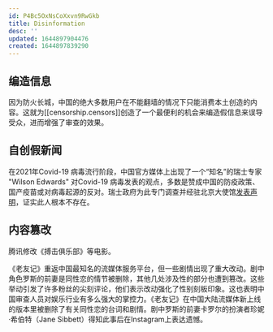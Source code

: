 ```yaml
---
id: P4Bc5OxNsCoXxvn9RwGkb
title: Disinformation
desc: ''
updated: 1644897904476
created: 1644897839290
---
```


## 编造信息

因为防火长城，中国的绝大多数用户在不能翻墙的情况下只能消费本土创造的内容。这就为[[censorship.censors]]创造了一个最便利的机会来编造假信息来误导受众，进而增强了审查的效果。

## 自创假新闻

在2021年Covid-19 病毒流行阶段，中国官方媒体上出现了一个“知名”的瑞士专家 "Wilson Edwards" 对Covid-19 病毒发表的观点，多数是赞成中国的防疫政策、国产疫苗或对病毒起源的反对。瑞士政府为此专门调查并经驻北京大使馆[发表声明](https://twitter.com/SwissEmbChina/status/1425042973289504770)，证实此人根本不存在。

## 内容篡改

腾讯修改《搏击俱乐部》等电影。

《老友记》重返中国最知名的流媒体服务平台，但一些剧情出现了重大改动。剧中角色罗斯的前妻是同性恋的情节被删除，其他几处涉及性的部分也遭到篡改。这些举动引发了许多粉丝的尖刻评论，他们表示改动强化了性别刻板印象。这也表明中国审查人员对娱乐行业有多么强大的掌控力。《老友记》在中国大陆流媒体新上线的版本里被删除了有关同性恋的台词和剧情。剧中罗斯的前妻卡罗尔的扮演者珍妮·希伯特（Jane Sibbett）得知此事后在Instagram上表达遗憾。